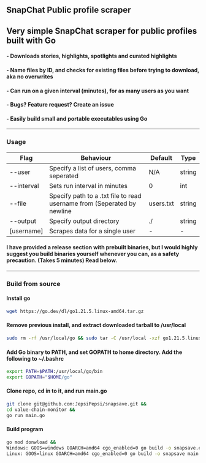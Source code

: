 ## SnapChat Public profile scraper

## Very simple SnapChat scraper for public profiles built with Go
#### - Downloads stories, highlights, spotlights and curated highlights
#### - Name files by ID, and checks for existing files before  trying to download, aka no overwrites
#### - Can run on a given interval (minutes), for as many users as you want
#### - Bugs? Feature request? Create an issue
#### - Easily build small and portable executables using Go
---
### Usage

| Flag       | Behaviour                                                               | Default   | Type   |
|------------|-------------------------------------------------------------------------|-----------|--------|
| --user     | Specify a list of users, comma seperated                                | N/A       | string |
| --interval | Sets run interval in minutes                                            | 0         | int    |
| --file     | Specify path to a .txt file to read username from (Seperated by newline | users.txt | string |
| --output   | Specify output directory                                                | ./        | string |
| [username] | Scrapes data for a single user                                          | -         | -      |


#### I have provided a release section with prebuilt binaries, but I would highly suggest you build binaries yourself whenever you can, as a safety precaution. (Takes 5 minutes) Read below.
---
### Build from source

#### Install go
```bash 
wget https://go.dev/dl/go1.21.5.linux-amd64.tar.gz
```

#### Remove previous install, and extract downloaded tarball to /usr/local
```bash
sudo rm -rf /usr/local/go && sudo tar -C /usr/local -xzf go1.21.5.linux-amd64.tar.gz
```
#### Add Go binary to PATH, and set GOPATH to home directory. Add the following to ~/.bashrc
```bash
export PATH=$PATH:/usr/local/go/bin
export GOPATH="$HOME/go"
```
#### Clone repo, cd in to it, and run main.go

```bash
git clone git@github.com:JepsiPepsi/snapsave.git &&
cd value-chain-monitor &&
go run main.go
```
#### Build program

```bash
go mod donwload &&
Windows: GOOS=windows GOARCH=amd64 cgo_enabled=0 go build -o snapsave.exe main.go
Linux: GOOS=linux GOARCH=amd64 cgo_enabled=0 go build -o snapsave main.go
```
